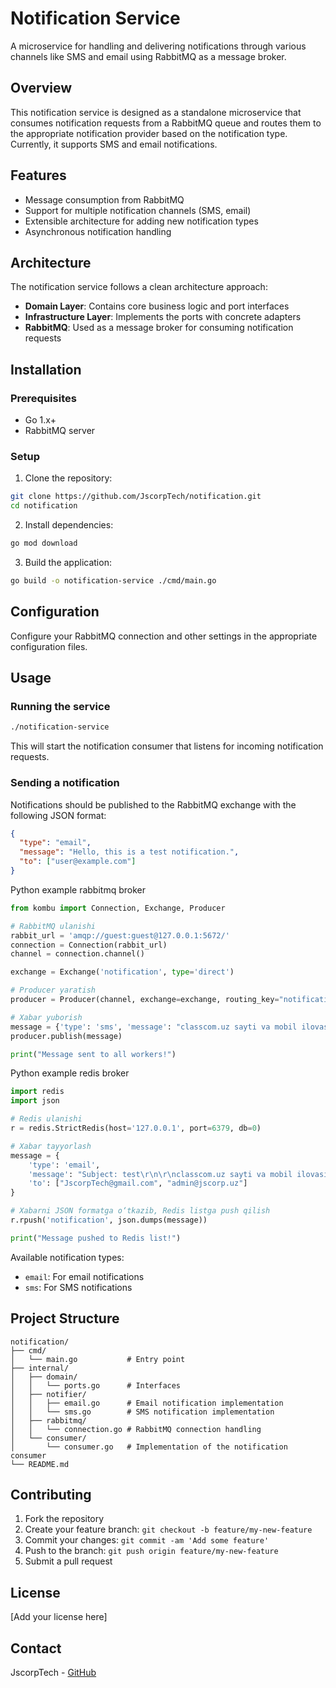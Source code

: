 # Notification Service

A microservice for handling and delivering notifications through various channels like SMS and email using RabbitMQ as a message broker.

## Overview

This notification service is designed as a standalone microservice that consumes notification requests from a RabbitMQ queue and routes them to the appropriate notification provider based on the notification type. Currently, it supports SMS and email notifications.

## Features

- Message consumption from RabbitMQ
- Support for multiple notification channels (SMS, email)
- Extensible architecture for adding new notification types
- Asynchronous notification handling

## Architecture

The notification service follows a clean architecture approach:

- **Domain Layer**: Contains core business logic and port interfaces
- **Infrastructure Layer**: Implements the ports with concrete adapters
- **RabbitMQ**: Used as a message broker for consuming notification requests

## Installation

### Prerequisites

- Go 1.x+
- RabbitMQ server

### Setup

1. Clone the repository:
```bash
git clone https://github.com/JscorpTech/notification.git
cd notification
```

2. Install dependencies:
```bash
go mod download
```

3. Build the application:
```bash
go build -o notification-service ./cmd/main.go
```

## Configuration

Configure your RabbitMQ connection and other settings in the appropriate configuration files.

## Usage

### Running the service

```bash
./notification-service
```

This will start the notification consumer that listens for incoming notification requests.

### Sending a notification

Notifications should be published to the RabbitMQ exchange with the following JSON format:

```json
{
  "type": "email",
  "message": "Hello, this is a test notification.",
  "to": ["user@example.com"]
}
```

Python example rabbitmq broker
```python
from kombu import Connection, Exchange, Producer

# RabbitMQ ulanishi
rabbit_url = 'amqp://guest:guest@127.0.0.1:5672/'
connection = Connection(rabbit_url)
channel = connection.channel()

exchange = Exchange('notification', type='direct')

# Producer yaratish
producer = Producer(channel, exchange=exchange, routing_key="notification")

# Xabar yuborish
message = {'type': 'sms', 'message': "classcom.uz sayti va mobil ilovasiga ro'yxatdan o'tishingingiz uchun tasdiqlash kodi: 1234", "to": ["+998888112309", "+998943990509"]}
producer.publish(message)

print("Message sent to all workers!")
```

Python example redis broker
```python
import redis
import json

# Redis ulanishi
r = redis.StrictRedis(host='127.0.0.1', port=6379, db=0)

# Xabar tayyorlash
message = {
    'type': 'email',
    'message': "Subject: test\r\n\r\nclasscom.uz sayti va mobil ilovasiga ro'yxatdan o'tishingiz uchun tasdiqlash kodi: 1234",
    'to': ["JscorpTech@gmail.com", "admin@jscorp.uz"]
}

# Xabarni JSON formatga o‘tkazib, Redis listga push qilish
r.rpush('notification', json.dumps(message))

print("Message pushed to Redis list!")

```

Available notification types:
- `email`: For email notifications
- `sms`: For SMS notifications

## Project Structure

```
notification/
├── cmd/
│   └── main.go           # Entry point
├── internal/
│   ├── domain/
│   │   └── ports.go      # Interfaces
│   ├── notifier/
│   │   ├── email.go      # Email notification implementation
│   │   └── sms.go        # SMS notification implementation
│   ├── rabbitmq/
│   │   └── connection.go # RabbitMQ connection handling
│   └── consumer/
│       └── consumer.go   # Implementation of the notification consumer
└── README.md
```

## Contributing

1. Fork the repository
2. Create your feature branch: `git checkout -b feature/my-new-feature`
3. Commit your changes: `git commit -am 'Add some feature'`
4. Push to the branch: `git push origin feature/my-new-feature`
5. Submit a pull request

## License

[Add your license here]

## Contact

JscorpTech - [GitHub](https://github.com/JscorpTech)
